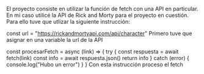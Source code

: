 El proyecto consiste en utilizar la función de fetch con una API en particular.
En mi caso utilicé la API de Rick and Morty para el proyecto en cuestión.
Para ello tuve que utlizar la siguiente instrucción:

const url = "https://rickandmortyapi.com/api/character"
Primero tuve que asignar en una variable la url de la API


const procesarFetch = async (link) => {
    try {
        const respuesta = await fetch(link) 
        const info = await respuesta.json()
        return info
    } catch (error) {
        console.log("Hubo un error")
    }
}
Con esta instrucción proceso el fetch

